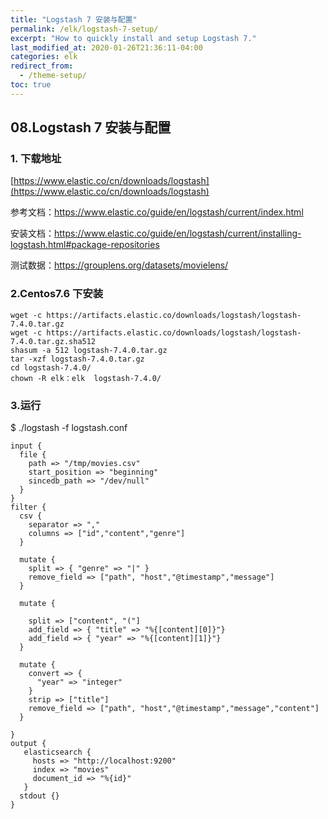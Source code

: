 ```yaml
---
title: "Logstash 7 安装与配置"
permalink: /elk/logstash-7-setup/
excerpt: "How to quickly install and setup Logstash 7."
last_modified_at: 2020-01-26T21:36:11-04:00
categories: elk
redirect_from:
  - /theme-setup/
toc: true
---
```


## 08.Logstash 7 安装与配置
### 1. 下载地址 
[https://www.elastic.co/cn/downloads/logstash](https://www.elastic.co/cn/downloads/logstash)

参考文档：https://www.elastic.co/guide/en/logstash/current/index.html

安装文档：https://www.elastic.co/guide/en/logstash/current/installing-logstash.html#package-repositories

测试数据：https://grouplens.org/datasets/movielens/

### 2.Centos7.6 下安装
```
wget -c https://artifacts.elastic.co/downloads/logstash/logstash-7.4.0.tar.gz
wget -c https://artifacts.elastic.co/downloads/logstash/logstash-7.4.0.tar.gz.sha512
shasum -a 512 logstash-7.4.0.tar.gz 
tar -xzf logstash-7.4.0.tar.gz 
cd logstash-7.4.0/
chown -R elk：elk  logstash-7.4.0/

```

### 3.运行
$ ./logstash -f logstash.conf 
```
input {
  file {
    path => "/tmp/movies.csv"
    start_position => "beginning"
    sincedb_path => "/dev/null"
  }
}
filter {
  csv {
    separator => ","
    columns => ["id","content","genre"]
  }

  mutate {
    split => { "genre" => "|" }
    remove_field => ["path", "host","@timestamp","message"]
  }

  mutate {

    split => ["content", "("]
    add_field => { "title" => "%{[content][0]}"}
    add_field => { "year" => "%{[content][1]}"}
  }

  mutate {
    convert => {
      "year" => "integer"
    }
    strip => ["title"]
    remove_field => ["path", "host","@timestamp","message","content"]
  }

}
output {
   elasticsearch {
     hosts => "http://localhost:9200"
     index => "movies"
     document_id => "%{id}"
   }
  stdout {}
}
```
